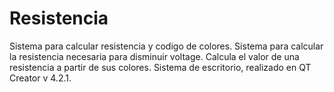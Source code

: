 # Resistencia
Sistema para calcular resistencia y codigo de colores.
Sistema para calcular la resistencia necesaria para disminuir voltage. Calcula el valor de una resistencia a partir de sus colores.
Sistema de escritorio, realizado en QT Creator v 4.2.1.
